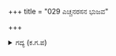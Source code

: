 +++
title = "029 ಎಚ್ಚನರಸನ ಭುಜವ"

+++

<details><summary>ಗದ್ಯ (ಕ.ಗ.ಪ) </summary>

29. ಕರ್ಣನು ಧರ್ಮರಾಯನ ಭುಜವನ್ನು ಬಾಣದಿಂದ ಹೊಡೆದನು. ಅವನ ಸಾರಥಿಯ ಸಮೀಪಕ್ಕೆ ಹೋಗಿ ಅವನನ್ನು, ರಥದ ಅಚ್ಚನ್ನು, ಅವನ ಕುದುರೆಯನ್ನು, ಧರ್ಮರಾಯನ ರಥದ ಧ್ವಜವನ್ನು ಹೊಡೆದು ಅವನನ್ನು ಮೂದಲಿಸಿದನು. ಮತ್ತೆ ಹೊಡೆದು ಅವಮಾನಿಸಿ ಧರ್ಮರಾಯನ ಮರ್ಮವನ್ನು ಚುಚ್ಚಿ ನುಡಿದು ನೋಯಿಸಿದನು.
</details>
